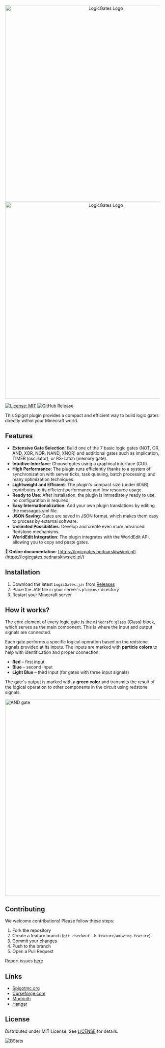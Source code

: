 <div align="center">
  <img src="https://raw.githubusercontent.com/piotrmaciejbednarski/piotrmaciejbednarski/refs/heads/main/header_dark.png#gh-dark-mode-only" width="640" alt="LogicGates Logo"/>
  <img src="https://raw.githubusercontent.com/piotrmaciejbednarski/piotrmaciejbednarski/refs/heads/main/header.png#gh-light-mode-only" width="640" alt="LogicGates Logo"/>
</div>

[![License: MIT](https://img.shields.io/badge/License-MIT-yellow.svg)](https://opensource.org/licenses/MIT)
![GitHub Release](https://img.shields.io/github/v/release/piotrmaciejbednarski/LogicGates)

This Spigot plugin provides a compact and efficient way to build logic gates directly within your Minecraft world.

## Features

- **Extensive Gate Selection**: Build one of the 7 basic logic gates (NOT, OR, AND, XOR, NOR, NAND, XNOR) and additional gates such as implication, TIMER (oscillator), or RS-Latch (memory gate).
- **Intuitive Interface**: Choose gates using a graphical interface (GUI).
- **High Performance**: The plugin runs efficiently thanks to a system of synchronization with server ticks, task queuing, batch processing, and many optimization techniques.
- **Lightweight and Efficient**: The plugin's compact size (under 60kB) contributes to its efficient performance and low resource usage.
- **Ready to Use**: After installation, the plugin is immediately ready to use, no configuration is required.
- **Easy Internationalization**: Add your own plugin translations by editing the messages.yml file.
- **JSON Saving**: Gates are saved in JSON format, which makes them easy to process by external software.
- **Unlimited Possibilities**: Develop and create even more advanced Redstone mechanisms.
- **WorldEdit Integration**: The plugin integrates with the WorldEdit API, allowing you to copy and paste gates.

🔗 **Online documentation**: [https://logicgates.bednarskiwsieci.pl](https://logicgates.bednarskiwsieci.pl/)

## Installation

1. Download the latest `LogicGates.jar` from [Releases](https://github.com/piotrmaciejbednarski/logicgates/releases)
2. Place the JAR file in your server's `plugins/` directory
3. Restart your Minecraft server

## How it works?

The core element of every logic gate is the `minecraft:glass` (Glass) block, which serves as the main component. This is where the input and output signals are connected.

Each gate performs a specific logical operation based on the redstone signals provided at its inputs. The inputs are marked with **particle colors** to help with identification and proper connection:

- **Red** – first input
- **Blue** – second input
- **Light Blue** – third input (for gates with three input signals)

The gate's output is marked with a **green color** and transmits the result of the logical operation to other components in the circuit using redstone signals.

<img src="https://logicgates.bednarskiwsieci.pl/_next/image?url=%2F_next%2Fstatic%2Fmedia%2Fandgate.4c0dfe77.png&w=640&q=75" width="640" alt="AND gate"/>

## Contributing

We welcome contributions! Please follow these steps:
1. Fork the repository
2. Create a feature branch (`git checkout -b feature/amazing-feature`)
3. Commit your changes
4. Push to the branch
5. Open a Pull Request

Report issues [here](https://github.com/piotrmaciejbednarski/logicgates/issues)

## Links

- [Spigotmc.org](https://www.spigotmc.org/resources/logicgates-1-16-1-21-redstone-logic-gates-in-one-block.122253/)
- [Curseforge.com](https://legacy.curseforge.com/minecraft/bukkit-plugins/logicgates)
- [Modrinth](https://modrinth.com/plugin/logicgates)
- [Hangar](https://hangar.papermc.io/piotrmaciejbednarski/LogicGates)

## License

Distributed under MIT License. See [LICENSE](https://mit-license.org/) for details.

<img src="https://bstats.org/signatures/bukkit/LogicGates.svg" alt="BStats" />
